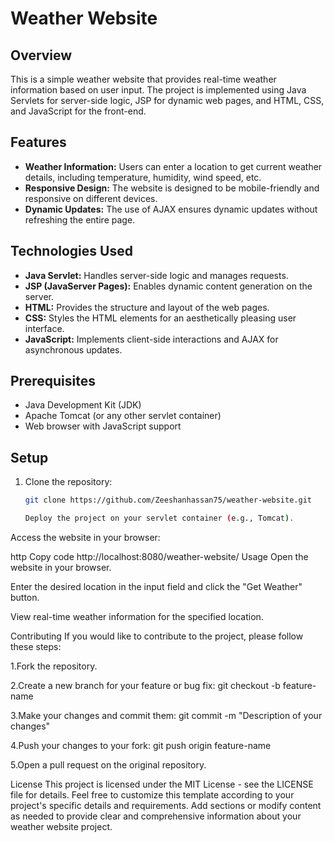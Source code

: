# Weather Website

## Overview

This is a simple weather website that provides real-time weather information based on user input. The project is implemented using Java Servlets for server-side logic, JSP for dynamic web pages, and HTML, CSS, and JavaScript for the front-end.

## Features

- **Weather Information:** Users can enter a location to get current weather details, including temperature, humidity, wind speed, etc.
- **Responsive Design:** The website is designed to be mobile-friendly and responsive on different devices.
- **Dynamic Updates:** The use of AJAX ensures dynamic updates without refreshing the entire page.

## Technologies Used

- **Java Servlet:** Handles server-side logic and manages requests.
- **JSP (JavaServer Pages):** Enables dynamic content generation on the server.
- **HTML:** Provides the structure and layout of the web pages.
- **CSS:** Styles the HTML elements for an aesthetically pleasing user interface.
- **JavaScript:** Implements client-side interactions and AJAX for asynchronous updates.

## Prerequisites

- Java Development Kit (JDK)
- Apache Tomcat (or any other servlet container)
- Web browser with JavaScript support

## Setup

1. Clone the repository:

   ```bash
   git clone https://github.com/Zeeshanhassan75/weather-website.git

   Deploy the project on your servlet container (e.g., Tomcat).

Access the website in your browser:

http
Copy code
http://localhost:8080/weather-website/
Usage
Open the website in your browser.

Enter the desired location in the input field and click the "Get Weather" button.

View real-time weather information for the specified location.

Contributing
If you would like to contribute to the project, please follow these steps:

1.Fork the repository.

2.Create a new branch for your feature or bug fix:
    git checkout -b feature-name
    
3.Make your changes and commit them:
    git commit -m "Description of your changes"

4.Push your changes to your fork:
    git push origin feature-name
    
5.Open a pull request on the original repository.

License
This project is licensed under the MIT License - see the LICENSE file for details.
Feel free to customize this template according to your project's specific details and requirements.
Add sections or modify content as needed to provide clear and comprehensive information about your weather website project.






